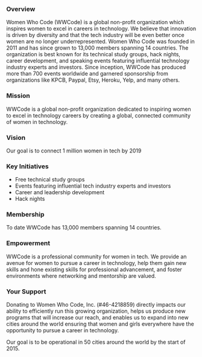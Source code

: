 ### Overview
Women Who Code (WWCode) is a global non-profit organization which inspires women to excel in careers in technology. We believe that innovation is driven by diversity and that the tech industry will be even better once women are no longer underrepresented.
Women Who Code was founded in 2011 and has since grown to 13,000 members spanning 14 countries. The organization is best known for its technical study groups, hack nights, career development, and speaking events featuring influential technology industry experts and investors. Since inception, WWCode has produced more than 700 events worldwide and garnered sponsorship from organizations like KPCB, Paypal, Etsy, Heroku, Yelp, and many others.
 
### Mission
WWCode is a global non-profit organization dedicated to inspiring women to excel in technology careers by creating a global, connected community of women in technology.
 
### Vision
Our goal is to connect 1 million women in tech by 2019
 
### Key Initiatives
- Free technical study groups
- Events featuring influential tech industry experts and investors
- Career and leadership development
- Hack nights
 
### Membership
To date WWCode has 13,000 members spanning 14 countries.
 
### Empowerment
WWCode is a professional community for women in tech. We provide an avenue for women to pursue a career in technology, help them gain new skills and hone existing skills for professional advancement, and foster environments where networking and mentorship are valued.

### Your Support
Donating to Women Who Code, Inc. (#46-4218859) directly impacts our ability to efficiently run this growing organization, helps us produce new programs that will increase our reach, and enables us to expand into new cities around the world ensuring that women and girls everywhere have the opportunity to pursue a career in technology.

Our goal is to be operational in 50 cities around the world by the start of 2015.
